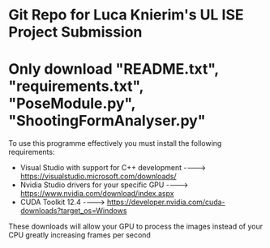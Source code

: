 # Git Repo for Luca Knierim's UL ISE Project Submission

# Only download "README.txt", "requirements.txt", "PoseModule.py", "ShootingFormAnalyser.py"


To use this programme effectively you must install the following requirements:

  - Visual Studio with support for C++ development  ----> https://visualstudio.microsoft.com/downloads/
  - Nvidia Studio drivers for your specific GPU  ----> https://www.nvidia.com/download/index.aspx
  - CUDA Toolkit 12.4  ----> https://developer.nvidia.com/cuda-downloads?target_os=Windows

These downloads will allow your GPU to process the images instead of your CPU greatly increasing frames per second
